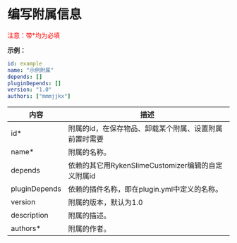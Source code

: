 # 编写附属信息

<mark style="color:red;background:transparent">注意：带*均为必填</mark>

**示例：**

```yaml
id: example
name: "示例附属"
depends: []
pluginDepends: []
version: "1.0"
authors: ["mmmjjkx"]
```

| 内容 | 描述 |
| --- | ----------- |
| id* | 附属的id，在保存物品、卸载某个附属、设置附属前置时需要 |
| name* | 附属的名称。 |
| depends | 依赖的其它用RykenSlimeCustomizer编辑的自定义附属id |
| pluginDepends | 依赖的插件名称，即在plugin.yml中定义的名称。 |
| version | 附属的版本，默认为1.0 |
| description | 附属的描述。 |
| authors* | 附属的作者。 |
